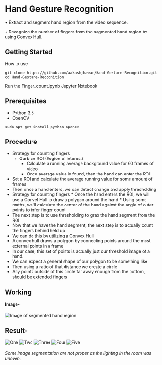 # Hand Gesture Recognition
• Extract and segment hand region from the video sequence.

• Recognize the number of fingers from the segmented hand region by using Convex Hull.

## Getting Started

How to use
```    
git clone https://github.com/aakashjhawar/Hand-Gesture-Recognition.git
cd Hand-Gesture-Recognition
```
Run the Finger_count.ipynb Jupyter Notebook
 
## Prerequisites

- Python 3.5
- OpenCV
```
sudo apt-get install python-opencv
```
## Procedure

* Strategy for counting fingers
    * Garb an ROI (Region of interest)
		* Calculate a running average background value for 60 frames of video
		* Once average value is found, then the hand can enter the ROI
* Set a ROI and calculate the average running value for some amount of frames
* Then once a hand enters, we can detect change and apply thresholding
* Strategy for counting fingers
		* Once the hand enters the ROI, we will use a Convel Hull to draw a polygon around the hand
		* Using some maths, we'll calculate the center of the hand against the angle of outer points to infer finger count
* The next step is to use thresholding to grab the hand segment from the ROI
* Now that we have the hand segment, the next step is to actually count the fingers behind held up
* We can do this by utilizing a Convex Hull
* A convex hull draws a polygon by connecting points around the most external points in a frame
* In our case, this set of points is actually just our threshold image of a hand. 
* We can expect a general shape of our polygon to be something like 
* Then using a ratio of that distance we create a circle
* Any points outside of this circle far away enough from the bottom, should be extended fingers

## Working 

#### Image-
![Image of segmented hand region](https://github.com/aakashjhawar/Hand-Gesture-Recognition/blob/master/images/hand_convex.png)


## Result-
![One](https://github.com/aakashjhawar/Hand-Gesture-Recognition/blob/master/images/one.png)
![Two](https://github.com/aakashjhawar/Hand-Gesture-Recognition/blob/master/images/two.png)
![Three](https://github.com/aakashjhawar/Hand-Gesture-Recognition/blob/master/images/three.png)
![Four](https://github.com/aakashjhawar/Hand-Gesture-Recognition/blob/master/images/four.png)
![Five](https://github.com/aakashjhawar/Hand-Gesture-Recognition/blob/master/images/five.png)

###### *Some image segmentation are not proper as the lighting in the room was uneven.*